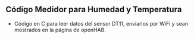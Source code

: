 ## Código Medidor para Humedad y Temperatura

- Código en C para leer datos del sensor DT11, enviarlos por WiFi y sean mostrados en la página de openHAB.
